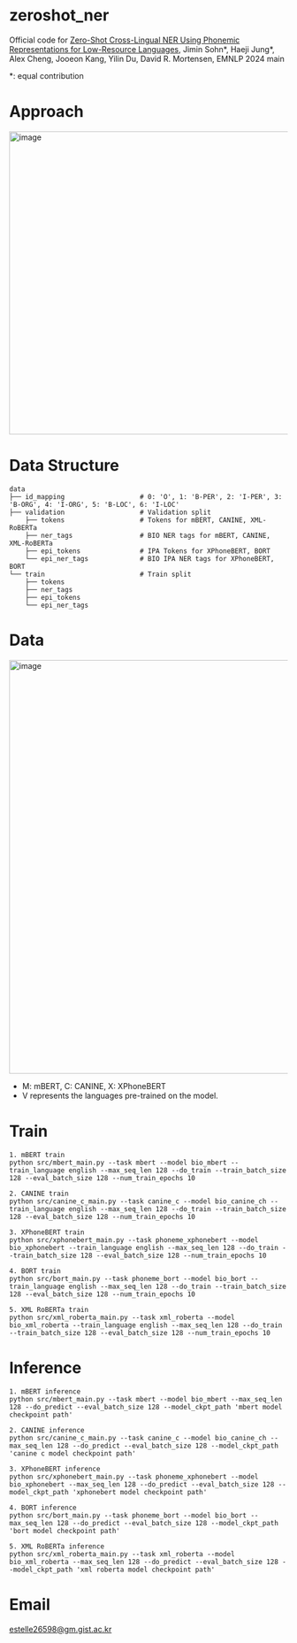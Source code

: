 # zeroshot_ner
Official code for [Zero-Shot Cross-Lingual NER Using Phonemic Representations for Low-Resource Languages](https://arxiv.org/abs/2406.16030), Jimin Sohn*, Haeji Jung*, Alex Cheng, Jooeon Kang, Yilin Du, David R. Mortensen, EMNLP 2024 main

*: equal contribution

# Approach
<img width="548" alt="image" src="https://github.com/user-attachments/assets/6c8c95f0-9a65-49e4-8feb-3fc85afa6196">

# Data Structure
```
data
├── id_mapping                   # 0: 'O', 1: 'B-PER', 2: 'I-PER', 3: 'B-ORG', 4: 'I-ORG', 5: 'B-LOC', 6: 'I-LOC'
├── validation                   # Validation split
    ├── tokens                   # Tokens for mBERT, CANINE, XML-RoBERTa
    ├── ner_tags                 # BIO NER tags for mBERT, CANINE, XML-RoBERTa
    ├── epi_tokens               # IPA Tokens for XPhoneBERT, BORT
    └── epi_ner_tags             # BIO IPA NER tags for XPhoneBERT, BORT
└── train                        # Train split
    ├── tokens                   
    ├── ner_tags
    ├── epi_tokens
    └── epi_ner_tags
```

# Data
<img width="748" alt="image" src="https://github.com/user-attachments/assets/e23687ea-1a2a-40c8-a28a-4b282b4391a8">

- M: mBERT, C: CANINE, X: XPhoneBERT
- V represents the languages pre-trained on the model.

# Train
```
1. mBERT train
python src/mbert_main.py --task mbert --model bio_mbert --train_language english --max_seq_len 128 --do_train --train_batch_size 128 --eval_batch_size 128 --num_train_epochs 10

2. CANINE train
python src/canine_c_main.py --task canine_c --model bio_canine_ch --train_language english --max_seq_len 128 --do_train --train_batch_size 128 --eval_batch_size 128 --num_train_epochs 10

3. XPhoneBERT train
python src/xphonebert_main.py --task phoneme_xphonebert --model bio_xphonebert --train_language english --max_seq_len 128 --do_train --train_batch_size 128 --eval_batch_size 128 --num_train_epochs 10

4. BORT train
python src/bort_main.py --task phoneme_bort --model bio_bort --train_language english --max_seq_len 128 --do_train --train_batch_size 128 --eval_batch_size 128 --num_train_epochs 10

5. XML RoBERTa train
python src/xml_roberta_main.py --task xml_roberta --model bio_xml_roberta --train_language english --max_seq_len 128 --do_train --train_batch_size 128 --eval_batch_size 128 --num_train_epochs 10
```
# Inference
```
1. mBERT inference
python src/mbert_main.py --task mbert --model bio_mbert --max_seq_len 128 --do_predict --eval_batch_size 128 --model_ckpt_path 'mbert model checkpoint path'

2. CANINE inference
python src/canine_c_main.py --task canine_c --model bio_canine_ch --max_seq_len 128 --do_predict --eval_batch_size 128 --model_ckpt_path 'canine c model checkpoint path'

3. XPhoneBERT inference
python src/xphonebert_main.py --task phoneme_xphonebert --model bio_xphonebert --max_seq_len 128 --do_predict --eval_batch_size 128 --model_ckpt_path 'xphonebert model checkpoint path'

4. BORT inference
python src/bort_main.py --task phoneme_bort --model bio_bort --max_seq_len 128 --do_predict --eval_batch_size 128 --model_ckpt_path 'bort model checkpoint path'

5. XML RoBERTa inference
python src/xml_roberta_main.py --task xml_roberta --model bio_xml_roberta --max_seq_len 128 --do_predict --eval_batch_size 128 --model_ckpt_path 'xml roberta model checkpoint path'
```

# Email
estelle26598@gm.gist.ac.kr
